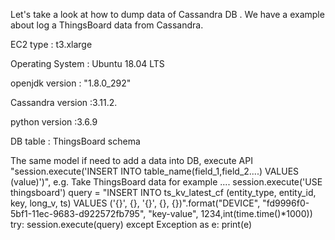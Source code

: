 Let's take a look at how to dump data of Cassandra DB . We have a example about log a ThingsBoard data from Cassandra.

EC2 type : t3.xlarge

Operating System : Ubuntu 18.04 LTS

openjdk version : "1.8.0_292"

Cassandra version :3.11.2.

python version :3.6.9

DB table : ThingsBoard schema

The same model if need to add a data into DB, execute API "session.execute('INSERT INTO table_name(field_1,field_2....) VALUES (value)')",
e.g. 
Take ThingsBoard data for example
....
session.execute('USE thingsboard')
    query = "INSERT INTO ts_kv_latest_cf (entity_type, entity_id, key, long_v, ts) VALUES ('{}', {}, '{}', {}, {})".format("DEVICE", "fd9996f0-5bf1-11ec-9683-d922572fb795", "key-value", 1234,int(time.time()*1000))
    try:
        session.execute(query)
    except Exception as e:
        print(e)
